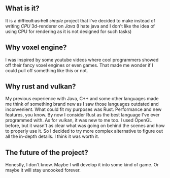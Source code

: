 ## What is it?

It is a ~~difficult as hell~~ *simple* project that I've decided to make instead of writing *CPU* 3d-renderer on *Java*
(I hate java and I don't like the idea of using CPU for rendering as it is not designed for such tasks)

## Why voxel engine?

I was inspired by some youtube videos where cool programmers showed off their fancy voxel engines or even games.
That made me wonder if I could pull off something like this or not.

## Why rust and vulkan?

My previous experience with Java, C++ and some other languages made me think of something brand new as I saw those languages outdated and inconvenient.
What could fit my purposes was Rust. Performance and new features, you know. By now I consider Rust as the best language I've ever programmed with.
As for vulkan, it was new to me too. I used OpenGL before, but it wasn't as clear what was going on behind the scenes and how to properly use it.
So I decided to try more complex alternative to figure out all the in-depth details. I think it was worth it.

## The future of the project?

Honestly, I don't know. Maybe I will develop it into some kind of game. Or maybe it will stay uncooked forever.